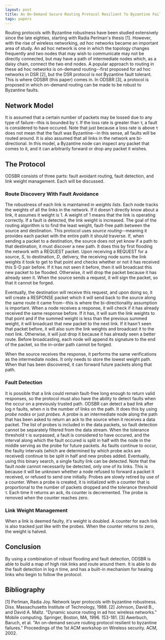 ```yaml
---
layout: post
title: An On-Demand Secure Routing Protocol Resilient To Byzantine Failures
tags: papers
---
```


Routing protocols with Byzantine robustness have been studied extensively since the late eighties, starting with Radia Perlman's thesis [1]. However, with the rise of wireless networking, _ad hoc_ networks became an important area of study. An ad hoc network is one in which the topology changes frequently and two nodes that may wish to communicate may not be directly connected, but may have a path of intermediate nodes which, as a daisy chain, connect the two end nodes. A popular approach to routing in these ad hoc networks is on-demand routing--first proposed for ad hoc networks in DSR [2], but the DSR protocol is not Byzantine fault tolerant. This is where ODSBR (this paper) comes in. In ODSBR [3], a protocol is proposed in which on-demand routing can be made to be robust to Byzantine faults.

## Network Model
It is assumed that a certain number of packets may be lossed due to any type of failure--this is bounded by τ. If the loss rate is greater than τ, a fault is considered to have occured. Note that just because a loss rate is above τ does not mean that the fault was Byzantine--in this sense, all faults will be routed around. It is also assumed that all links in the network are bi-directional. In this model, a Byzantine node can inspect any packet that comes to it, and it can arbitrarily forward or drop any packet it wishes.

## The Protocol
ODSBR consists of three parts: fault avoidant routing, fault detection, and link weight management. Each will be discussed.

### Route Discovery With Fault Avoidance
The robustness of each link is maintained in _weights lists_. Each node tracks the weights of all the links in the network. If it doesn't directly know about a link, it assumes it weight is 1. A weight of 1 means that the link is operating correctly. If a fault is detected, the link weight is increased. The goal of the routing algorithm is to find the least weight, fault-free path between the source and destination. This protocol uses _source routing_--meaning it provides each packet with the entire path it should traverse. If, when sending a packet to a destination, the source does not yet know if a path to that destination, it must discover a new path. It does this by first flooding the network with a REQUEST packet. Upon receiving a REQUEST for a source, _S_, to destination, _D_, delivery, the receiving node sums the link weights it took to get to that point and checks whether or not it has received this S-D pair before. If it has not seen it before, then it will broadcast this new packet to be flooded. Otherwise, it will drop the packet because it has already seen it. When the source sends a request, it will sign the packet, so that it cannot be forged.

Eventually, the destination will receive this request, and upon doing so, it will create a RESPONSE packet which it will send back to the source along the same route it came from--this is where the bi-directionality assumption is important. When a node receives a response, it will check if it has already received the same response before. If it has, it will sum the link weights to that point and if the summed weight is less than the previous summed weight, it will broadcast that new packet to the next link. If it hasn't seen that packet before, it will also sum the link weights and broadcast it to the next link. Otherwise, it will just drop it because it has already seen a better route. Before broadcasting, each node will append its signature to the end of the packet, so the in-order path cannot be forged.

When the source receives the response, it performs the same verifications as the intermediate nodes. It only needs to store the lowest weight path. When that has been discovered, it can forward future packets along that path.

### Fault Detection
It is possible that a link could remain fault-free long enough to return valid responses, so the protocol must also have the ability to detect faults when the occur on a previously trusted path. ODSBR can detect a bad link after log _n_ faults, when _n_ is the number of links on the path. It does this by using _probe nodes_ or just _probes_. A probe is an intermediate node along the path that has been asked to return an ack to the source when it receives a data packet. The list of probes is included in the data packets, so fault detection cannot be separately filtered from the data stream. When the tolerance threshold τ is surpassed, a fault is considered to have occured, and the interval along which the fault occured is split in half with the node in the middle serving as the probe for future packets. As faults continue to occur, the faulty intervals (which are determined by which probe acks are received) continue to be split in half and new probes added. Eventually, using this binary search, a single faulty link can be detected. Note that the fault _node_ cannot necessarily be detected, only one of its links. This is because it will be unknown whether a node refused to forward a packet it received, or refused to send one initially. Probes are slowly retired by use of a counter. When a probe is created, it is initialized with a counter that is proportional to the number of packets dropped and the tolerance threshold τ. Each time it returns an ack, its counter is decremented. The probe is removed when the counter reaches zero.

### Link Weight Management
When a link is deemed faulty, it's weight is doubled. A counter for each link is also tracked just like with the probes. When the counter returns to zero, the weight is halved.


## Conclusion
By using a combination of robust flooding and fault detection, ODSBR is able to build a map of high risk links and route around them. It is able to do the fault detection in log _n_ time, and has a built-in mechanism for healing links who begin to follow the protocol.

## Bibliography
[1] Perlman, Radia Joy. Network layer protocols with byzantine robustness. Diss. Massachusetts Institute of Technology, 1988.
[2] Johnson, David B., and David A. Maltz. "Dynamic source routing in ad hoc wireless networks." Mobile computing. Springer, Boston, MA, 1996. 153-181.
[3] Awerbuch, Baruch, et al. "An on-demand secure routing protocol resilient to byzantine failures." Proceedings of the 1st ACM workshop on Wireless security. ACM, 2002.